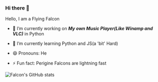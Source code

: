### Hi there 👋
Hello, I am a Flying Falcon

- 🔭 I’m currently working on **_My own Music Player(Like Winamp and VLC)_** in Python 

- 🌱 I’m currently learning Python and JS(a 'bit' Hard)

- 😄 Pronouns: He

- ⚡ Fun fact: Perigine Falcons are lightning fast

![Falcon's GitHub stats](https://github-readme-stats.vercel.app/api?username=nav-github01001&show_icons=true&theme=highcontrast)

